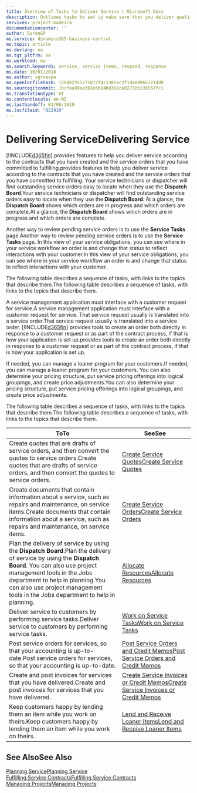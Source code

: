 ```yaml
---
title: Overview of Tasks to Deliver Service | Microsoft Docs
description: Outlines tasks to set up make sure that you deliver quality service and live up to agreements with customers.
services: project-madeira
documentationcenter: ''
author: SorenGP
ms.service: dynamics365-business-central
ms.topic: article
ms.devlang: na
ms.tgt_pltfrm: na
ms.workload: na
ms.search.keywords: service, service items, respond, response
ms.date: 10/01/2018
ms.author: sgroespe
ms.openlocfilehash: 129d82355771872f4c1385ec2f1dee4965721dd8
ms.sourcegitcommit: 1bcfaa99ea302e6b84b8361ca02730b135557fc1
ms.translationtype: HT
ms.contentlocale: en-NZ
ms.lasthandoff: 03/08/2019
ms.locfileid: "822910"
---
```

# <a name="delivering-service"></a><span data-ttu-id="560da-103">Delivering Service</span><span class="sxs-lookup"><span data-stu-id="560da-103">Delivering Service</span></span>
[!INCLUDE[d365fin](includes/d365fin_md.md)] <span data-ttu-id="560da-104">provides features to help you deliver service according to the contracts that you have created and the service orders that you have committed to fulfilling.</span><span class="sxs-lookup"><span data-stu-id="560da-104">provides features to help you deliver service according to the contracts that you have created and the service orders that you have committed to fulfilling.</span></span> <span data-ttu-id="560da-105">Your service technicians or dispatcher will find outstanding service orders easy to locate when they use the **Dispatch Board**.</span><span class="sxs-lookup"><span data-stu-id="560da-105">Your service technicians or dispatcher will find outstanding service orders easy to locate when they use the **Dispatch Board**.</span></span> <span data-ttu-id="560da-106">At a glance, the **Dispatch Board** shows which orders are in progress and which orders are complete.</span><span class="sxs-lookup"><span data-stu-id="560da-106">At a glance, the **Dispatch Board** shows which orders are in progress and which orders are complete.</span></span>  
  
<span data-ttu-id="560da-107">Another way to review pending service orders is to use the **Service Tasks** page.</span><span class="sxs-lookup"><span data-stu-id="560da-107">Another way to review pending service orders is to use the **Service Tasks** page.</span></span> <span data-ttu-id="560da-108">In this view of your service obligations, you can see where in your service workflow an order is and change that status to reflect interactions with your customer.</span><span class="sxs-lookup"><span data-stu-id="560da-108">In this view of your service obligations, you can see where in your service workflow an order is and change that status to reflect interactions with your customer.</span></span>  
  
<span data-ttu-id="560da-109">The following table describes a sequence of tasks, with links to the topics that describe them.</span><span class="sxs-lookup"><span data-stu-id="560da-109">The following table describes a sequence of tasks, with links to the topics that describe them.</span></span>   

<span data-ttu-id="560da-110">A service management application must interface with a customer request for service.</span><span class="sxs-lookup"><span data-stu-id="560da-110">A service management application must interface with a customer request for service.</span></span> <span data-ttu-id="560da-111">That service request usually is translated into a service order.</span><span class="sxs-lookup"><span data-stu-id="560da-111">That service request usually is translated into a service order.</span></span> [!INCLUDE[d365fin](includes/d365fin_md.md)] <span data-ttu-id="560da-112">provides tools to create an order both directly in response to a customer request or as part of the contract process, if that is how your application is set up.</span><span class="sxs-lookup"><span data-stu-id="560da-112">provides tools to create an order both directly in response to a customer request or as part of the contract process, if that is how your application is set up.</span></span>  
  
<span data-ttu-id="560da-113">If needed, you can manage a loaner program for your customers.</span><span class="sxs-lookup"><span data-stu-id="560da-113">If needed, you can manage a loaner program for your customers.</span></span> <span data-ttu-id="560da-114">You can also determine your pricing structure, put service pricing offerings into logical groupings, and create price adjustments.</span><span class="sxs-lookup"><span data-stu-id="560da-114">You can also determine your pricing structure, put service pricing offerings into logical groupings, and create price adjustments.</span></span>  
  
<span data-ttu-id="560da-115">The following table describes a sequence of tasks, with links to the topics that describe them.</span><span class="sxs-lookup"><span data-stu-id="560da-115">The following table describes a sequence of tasks, with links to the topics that describe them.</span></span>   
  
|<span data-ttu-id="560da-116">**To**</span><span class="sxs-lookup"><span data-stu-id="560da-116">**To**</span></span>|<span data-ttu-id="560da-117">**See**</span><span class="sxs-lookup"><span data-stu-id="560da-117">**See**</span></span>|  
|------------|-------------|  
|<span data-ttu-id="560da-118">Create quotes that are drafts of service orders, and then convert the quotes to service orders.</span><span class="sxs-lookup"><span data-stu-id="560da-118">Create quotes that are drafts of service orders, and then convert the quotes to service orders.</span></span>|[<span data-ttu-id="560da-119">Create Service Quotes</span><span class="sxs-lookup"><span data-stu-id="560da-119">Create Service Quotes</span></span>](service-how-to-create-service-quotes.md)|
|<span data-ttu-id="560da-120">Create documents that contain information about a service, such as repairs and maintenance, on service items.</span><span class="sxs-lookup"><span data-stu-id="560da-120">Create documents that contain information about a service, such as repairs and maintenance, on service items.</span></span>|[<span data-ttu-id="560da-121">Create Service Orders</span><span class="sxs-lookup"><span data-stu-id="560da-121">Create Service Orders</span></span>](service-how-to-create-service-orders.md)|
|<span data-ttu-id="560da-122">Plan the delivery of service by using the **Dispatch Board**.</span><span class="sxs-lookup"><span data-stu-id="560da-122">Plan the delivery of service by using the **Dispatch Board**.</span></span> <span data-ttu-id="560da-123">You can also use project management tools in the Jobs department to help in planning.</span><span class="sxs-lookup"><span data-stu-id="560da-123">You can also use project management tools in the Jobs department to help in planning.</span></span>|[<span data-ttu-id="560da-124">Allocate Resources</span><span class="sxs-lookup"><span data-stu-id="560da-124">Allocate Resources</span></span>](service-how-to-allocate-resources.md)|  
|<span data-ttu-id="560da-125">Deliver service to customers by performing service tasks.</span><span class="sxs-lookup"><span data-stu-id="560da-125">Deliver service to customers by performing service tasks.</span></span>|[<span data-ttu-id="560da-126">Work on Service Tasks</span><span class="sxs-lookup"><span data-stu-id="560da-126">Work on Service Tasks</span></span>](service-how-to-work-on-service-tasks.md)|  
|<span data-ttu-id="560da-127">Post service orders for services, so that your accounting is up-to-date.</span><span class="sxs-lookup"><span data-stu-id="560da-127">Post service orders for services, so that your accounting is up-to-date.</span></span>|[<span data-ttu-id="560da-128">Post Service Orders and Credit Memos</span><span class="sxs-lookup"><span data-stu-id="560da-128">Post Service Orders and Credit Memos</span></span>](service-how-to-post-service-orders.md)|  
|<span data-ttu-id="560da-129">Create and post invoices for services that you have delivered.</span><span class="sxs-lookup"><span data-stu-id="560da-129">Create and post invoices for services that you have delivered.</span></span>|[<span data-ttu-id="560da-130">Create Service Invoices or Credit Memos</span><span class="sxs-lookup"><span data-stu-id="560da-130">Create Service Invoices or Credit Memos</span></span>](service-how-create-invoices.md)|  
|<span data-ttu-id="560da-131">Keep customers happy by lending them an item while you work on theirs.</span><span class="sxs-lookup"><span data-stu-id="560da-131">Keep customers happy by lending them an item while you work on theirs.</span></span>| [<span data-ttu-id="560da-132">Lend and Receive Loaner Items</span><span class="sxs-lookup"><span data-stu-id="560da-132">Lend and Receive Loaner Items</span></span>](service-how-to-lend-receive-loaners.md)|
  
## <a name="see-also"></a><span data-ttu-id="560da-133">See Also</span><span class="sxs-lookup"><span data-stu-id="560da-133">See Also</span></span>  
[<span data-ttu-id="560da-134">Planning Service</span><span class="sxs-lookup"><span data-stu-id="560da-134">Planning Service</span></span>](service-plan-service.md)  
[<span data-ttu-id="560da-135">Fulfilling Service Contracts</span><span class="sxs-lookup"><span data-stu-id="560da-135">Fulfilling Service Contracts</span></span>](service-fulfill-service-contracts.md)  
[<span data-ttu-id="560da-136">Managing Projects</span><span class="sxs-lookup"><span data-stu-id="560da-136">Managing Projects</span></span>](projects-manage-projects.md)  
